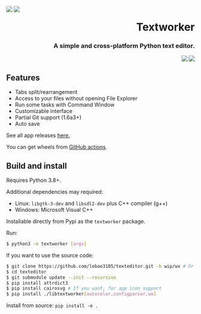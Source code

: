 <div style="float: left;">
    <img src="https://raw.githubusercontent.com/lebao3105/texteditor/data/icons/me.lebao3105.textworker.svg">
    <img src="https://raw.githubusercontent.com/lebao3105/texteditor/data/icons/me.lebao3105.textworker.Devel.svg">
</div>

<p align="right">
    <h1 align="right">
        <strong>Textworker</strong>
    </h1>
    <h3 align="right">
    A simple and cross-platform Python text editor.
    </h3>
    <a href="https://github.com/psf/black">
        <image src="https://img.shields.io/badge/code%20style-black-000000.svg" align="right"/>
    </a>
    <a href="https://github.com/lebao3105/texteditor/actions/workflows/wheel.yml">
        <image src="https://github.com/lebao3105/texteditor/actions/workflows/wheel.yml/badge.svg?branch=data" align="right"/>
    </a>
</p>

<br clear="both">

## Features
* Tabs split/rearrangement
* Access to your files without opening File Explorer
* Run some tasks with Command Window
* Customizable interface
* Partial Git support (1.6a3+)
* Auto save

See all app releases [here.](https://github.com/lebao3105/texteditor/releases)

You can get wheels from [GitHub actions](https://github.com/lebao3105/texteditor/actions).

## Build and install
Requires Python 3.8+.

Additional dependencies may required:
* Linux: ```libgtk-3-dev``` and ```libsdl2-dev``` plus C++ compiler (g++)
* Windows: Microsoft Visual C++

Installable directly from Pypi as the ```textworker``` package.

Run:
```bash
$ python3 -m textworker [args]
```

If you want to use the source code:
```bash
$ git clone https://github.com/lebao3105/texteditor.git -b wip/wx # Or you can use gitlab instead
$ cd texteditor
$ git submodule update --init --recursive
$ pip install attrdict3
$ pip install cairosvg # If you want, for app icon support
$ pip install ./libtextworker[autocolor,configparser,wx]
```

Install from source: ```pip install -e .```
